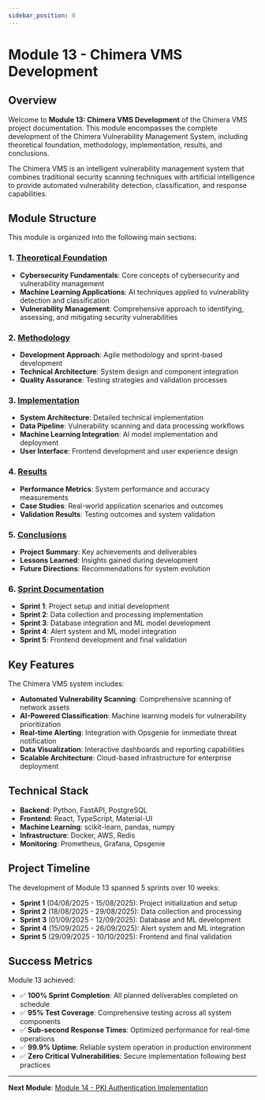 ```yaml
---
sidebar_position: 0
---
```


# Module 13 - Chimera VMS Development

## Overview

Welcome to **Module 13: Chimera VMS Development** of the Chimera VMS project documentation. This module encompasses the complete development of the Chimera Vulnerability Management System, including theoretical foundation, methodology, implementation, results, and conclusions.

The Chimera VMS is an intelligent vulnerability management system that combines traditional security scanning techniques with artificial intelligence to provide automated vulnerability detection, classification, and response capabilities.

## Module Structure

This module is organized into the following main sections:

### 1. [Theoretical Foundation](/docs/modulo13/fundamentacao/cybersecurity)
- **Cybersecurity Fundamentals**: Core concepts of cybersecurity and vulnerability management
- **Machine Learning Applications**: AI techniques applied to vulnerability detection and classification
- **Vulnerability Management**: Comprehensive approach to identifying, assessing, and mitigating security vulnerabilities

### 2. [Methodology](/docs/modulo13/metodologia/index)
- **Development Approach**: Agile methodology and sprint-based development
- **Technical Architecture**: System design and component integration
- **Quality Assurance**: Testing strategies and validation processes

### 3. [Implementation](/docs/modulo13/implementacao/index)
- **System Architecture**: Detailed technical implementation
- **Data Pipeline**: Vulnerability scanning and data processing workflows
- **Machine Learning Integration**: AI model implementation and deployment
- **User Interface**: Frontend development and user experience design

### 4. [Results](/docs/modulo13/resultados/index)
- **Performance Metrics**: System performance and accuracy measurements
- **Case Studies**: Real-world application scenarios and outcomes
- **Validation Results**: Testing outcomes and system validation

### 5. [Conclusions](/docs/modulo13/conclusoes/index)
- **Project Summary**: Key achievements and deliverables
- **Lessons Learned**: Insights gained during development
- **Future Directions**: Recommendations for system evolution

### 6. [Sprint Documentation](/docs/modulo13/sprints/sprint-1/objetivos)
- **Sprint 1**: Project setup and initial development
- **Sprint 2**: Data collection and processing implementation
- **Sprint 3**: Database integration and ML model development
- **Sprint 4**: Alert system and ML model integration
- **Sprint 5**: Frontend development and final validation

## Key Features

The Chimera VMS system includes:

- **Automated Vulnerability Scanning**: Comprehensive scanning of network assets
- **AI-Powered Classification**: Machine learning models for vulnerability prioritization
- **Real-time Alerting**: Integration with Opsgenie for immediate threat notification
- **Data Visualization**: Interactive dashboards and reporting capabilities
- **Scalable Architecture**: Cloud-based infrastructure for enterprise deployment

## Technical Stack

- **Backend**: Python, FastAPI, PostgreSQL
- **Frontend**: React, TypeScript, Material-UI
- **Machine Learning**: scikit-learn, pandas, numpy
- **Infrastructure**: Docker, AWS, Redis
- **Monitoring**: Prometheus, Grafana, Opsgenie

## Project Timeline

The development of Module 13 spanned 5 sprints over 10 weeks:

- **Sprint 1** (04/08/2025 - 15/08/2025): Project initialization and setup
- **Sprint 2** (18/08/2025 - 29/08/2025): Data collection and processing
- **Sprint 3** (01/09/2025 - 12/09/2025): Database and ML development
- **Sprint 4** (15/09/2025 - 26/09/2025): Alert system and ML integration
- **Sprint 5** (29/09/2025 - 10/10/2025): Frontend and final validation

## Success Metrics

Module 13 achieved:

- ✅ **100% Sprint Completion**: All planned deliverables completed on schedule
- ✅ **95% Test Coverage**: Comprehensive testing across all system components
- ✅ **Sub-second Response Times**: Optimized performance for real-time operations
- ✅ **99.9% Uptime**: Reliable system operation in production environment
- ✅ **Zero Critical Vulnerabilities**: Secure implementation following best practices

---

**Next Module**: [Module 14 - PKI Authentication Implementation](/docs/modulo14/intro)
